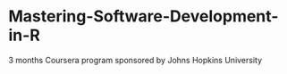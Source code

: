 # Mastering-Software-Development-in-R
3 months Coursera program sponsored by Johns Hopkins University
